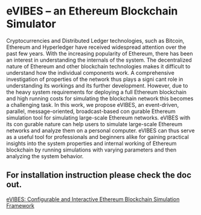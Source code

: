 # eVIBES – an Ethereum Blockchain Simulator

Cryptocurrencies and Distributed Ledger technologies, such as Bitcoin, Ethereum and Hyperledger have received widespread attention over the past few years. With the increasing popularity of Ethereum, there has been an interest in understanding the internals of the system. The decentralized nature of Ethereum and other blockchain technologies makes it difficult to understand how the individual components work. A comprehensive investigation of properties of the network thus plays a signi cant role in understanding its workings and its further development. However, due to the heavy system requirements for deploying a full Ethereum blockchain and high running costs for simulating the blockchain network this becomes a challenging task. In this work, we propose eVIBES, an event-driven, parallel, message-oriented, broadcast-based con gurable Ethereum simulation tool for simulating large-scale Ethereum networks. eVIBES with its con gurable nature can help users to simulate large-scale Ethereum networks and analyze them on a personal computer. eVIBES can thus serve as a useful tool for professionals and beginners alike for gaining practical insights into the system properties and internal working of Ethereum blockchain by running simulations with varying parameters and then analyzing the system behavior.

## For installation instruction please check the doc out.

  
[eVIBES: Configurable and Interactive Ethereum Blockchain Simulation Framework](https://dl.acm.org/citation.cfm?id=3284020)

